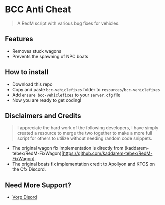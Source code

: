 # BCC Anti Cheat
> A RedM script with various bug fixes for vehicles.

## Features
- Removes stuck wagons
- Prevents the spawning of NPC boats

## How to install
* Download this repo
* Copy and paste `bcc-vehiclefixes` folder to `resources/bcc-vehiclefixes`
* Add `ensure bcc-vehiclefixes` to your `server.cfg` file
* Now you are ready to get coding!

## Disclaimers and Credits
> I appreciate the hard work of the following developers, I have simply created a resource to merge the two together to make a more full script for others to utilize without needing random code snippets.
- The original wagon fix implementation is directly from (kaddarem-tebex/RedM-FixWagon)[https://github.com/kaddarem-tebex/RedM-FixWagon].
- The original boats fix implementation credit to Apollyon and KTOS on the Cfx Discord.

## Need More Support?
- [Vorp Disord](https://discord.gg/DHGVAbCj7N)